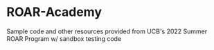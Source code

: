# ROAR-Academy

Sample code and other resources provided from UCB's 2022 Summer ROAR Program w/ sandbox testing code
